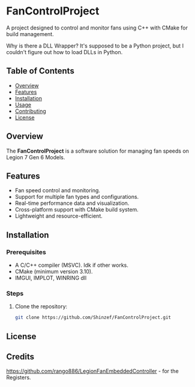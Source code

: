 # FanControlProject

A project designed to control and monitor fans using C++ with CMake for build management.

Why is there a DLL Wrapper? 
It's supposed to be a Python project, but I couldn't figure out how to load DLLs in Python.

## Table of Contents

- [Overview](#overview)
- [Features](#features)
- [Installation](#installation)
- [Usage](#usage)
- [Contributing](#contributing)
- [License](#license)

## Overview

The **FanControlProject** is a software solution for managing fan speeds on Legion 7 Gen 6 Models. 

## Features

- Fan speed control and monitoring.
- Support for multiple fan types and configurations.
- Real-time performance data and visualization.
- Cross-platform support with CMake build system.
- Lightweight and resource-efficient.

## Installation

### Prerequisites

- A C/C++ compiler (MSVC). Idk if other works. 
- CMake (minimum version 3.10).
- IMGUI, IMPLOT, WINRING dll

### Steps

1. Clone the repository:
   ```bash
   git clone https://github.com/Shinzef/FanControlProject.git

## License

## Credits
https://github.com/rango886/LegionFanEmbeddedController - for the Registers.
